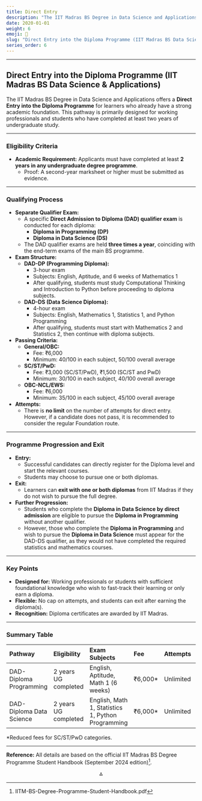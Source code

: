 ```yaml
---
title: Direct Entry
description: "The IIT Madras BS Degree in Data Science and Applications offers a **Direct Entry into the Diploma Programme** for learners who already have a strong academic foundation."
date: 2020-01-01
weight: 6
emoji: 🎯
slug: "Direct Entry into the Diploma Programme (IIT Madras BS Data Science & Applications)"
series_order: 6
---
```


---

## Direct Entry into the Diploma Programme (IIT Madras BS Data Science \& Applications)

The IIT Madras BS Degree in Data Science and Applications offers a **Direct Entry into the Diploma Programme** for learners who already have a strong academic foundation. This pathway is primarily designed for working professionals and students who have completed at least two years of undergraduate study.

---

### **Eligibility Criteria**

- **Academic Requirement:**
Applicants must have completed at least **2 years in any undergraduate degree programme**.
    - Proof: A second-year marksheet or higher must be submitted as evidence.

---

### **Qualifying Process**

- **Separate Qualifier Exam:**
    - A specific **Direct Admission to Diploma (DAD) qualifier exam** is conducted for each diploma:
        - **Diploma in Programming (DP)**
        - **Diploma in Data Science (DS)**
    - The DAD qualifier exams are held **three times a year**, coinciding with the end-term exams of the main BS programme.
- **Exam Structure:**
    - **DAD-DP (Programming Diploma):**
        - 3-hour exam
        - Subjects: English, Aptitude, and 6 weeks of Mathematics 1
        - After qualifying, students must study Computational Thinking and Introduction to Python before proceeding to diploma subjects.
    - **DAD-DS (Data Science Diploma):**
        - 4-hour exam
        - Subjects: English, Mathematics 1, Statistics 1, and Python Programming
        - After qualifying, students must start with Mathematics 2 and Statistics 2, then continue with diploma subjects.
- **Passing Criteria:**
    - **General/OBC:**
        - Fee: ₹6,000
        - Minimum: 40/100 in each subject, 50/100 overall average
    - **SC/ST/PwD:**
        - Fee: ₹3,000 (SC/ST/PwD), ₹1,500 (SC/ST and PwD)
        - Minimum: 30/100 in each subject, 40/100 overall average
    - **OBC-NCL/EWS:**
        - Fee: ₹6,000
        - Minimum: 35/100 in each subject, 45/100 overall average
- **Attempts:**
    - There is **no limit** on the number of attempts for direct entry. However, if a candidate does not pass, it is recommended to consider the regular Foundation route.

---

### **Programme Progression and Exit**

- **Entry:**
    - Successful candidates can directly register for the Diploma level and start the relevant courses.
    - Students may choose to pursue one or both diplomas.
- **Exit:**
    - Learners can **exit with one or both diplomas** from IIT Madras if they do not wish to pursue the full degree.
- **Further Progression:**
    - Students who complete the **Diploma in Data Science by direct admission** are eligible to pursue the **Diploma in Programming** without another qualifier.
    - However, those who complete the **Diploma in Programming** and wish to pursue the **Diploma in Data Science** must appear for the DAD-DS qualifier, as they would not have completed the required statistics and mathematics courses.

---

### **Key Points**

- **Designed for:** Working professionals or students with sufficient foundational knowledge who wish to fast-track their learning or only earn a diploma.
- **Flexible:** No cap on attempts, and students can exit after earning the diploma(s).
- **Recognition:** Diploma certificates are awarded by IIT Madras.

---

### **Summary Table**

| Pathway | Eligibility | Exam Subjects | Fee | Attempts | Exit/Progression |
| :-- | :-- | :-- | :-- | :-- | :-- |
| DAD-Diploma Programming | 2 years UG completed | English, Aptitude, Math 1 (6 weeks) | ₹6,000* | Unlimited | Start DP; can pursue DS with qualifier |
| DAD-Diploma Data Science | 2 years UG completed | English, Math 1, Statistics 1, Python Programming | ₹6,000* | Unlimited | Start DS; can pursue DP directly |

*Reduced fees for SC/ST/PwD categories.

---

**Reference:**
All details are based on the official IIT Madras BS Degree Programme Student Handbook (September 2024 edition)[^1].

<div style="text-align: center">⁂</div>

[^1]: IITM-BS-Degree-Programme-Student-Handbook.pdf

[^2]: M1_VOL3_GRAPHTHEORY.pdf

[^3]: M1_VOL2_CALCULUS.pdf

[^4]: M1_VOL1_SETS-FUNCTIONS.pdf

